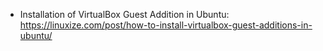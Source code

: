 * Installation of VirtualBox Guest Addition in Ubuntu: 
https://linuxize.com/post/how-to-install-virtualbox-guest-additions-in-ubuntu/
